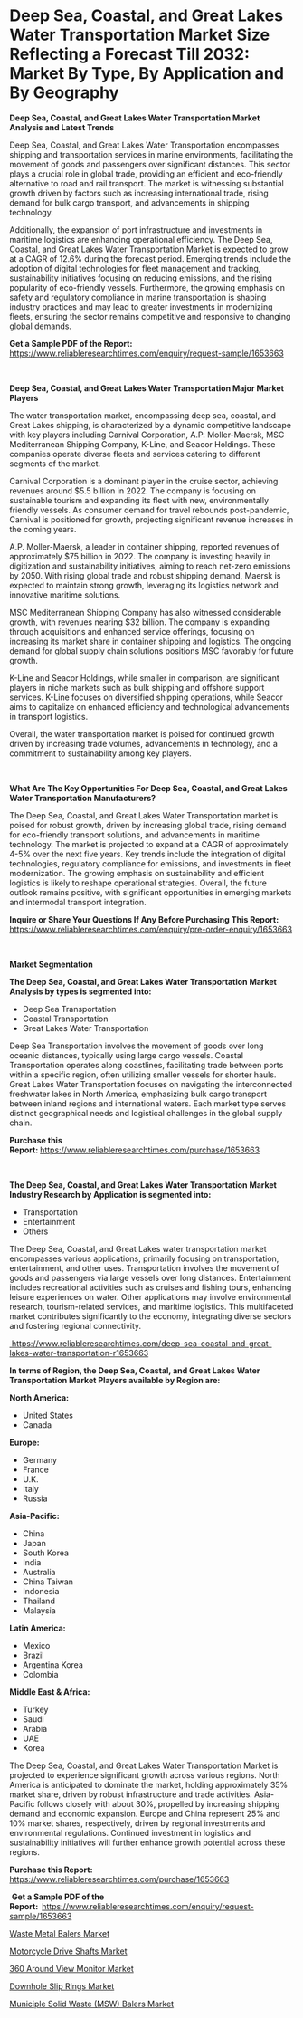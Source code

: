 <p><h1>Deep Sea, Coastal, and Great Lakes Water Transportation Market Size Reflecting a Forecast Till 2032: Market By Type, By Application and By Geography</h1></p><p><strong>Deep Sea, Coastal, and Great Lakes Water Transportation Market Analysis and Latest Trends</strong></p>
<p><p>Deep Sea, Coastal, and Great Lakes Water Transportation encompasses shipping and transportation services in marine environments, facilitating the movement of goods and passengers over significant distances. This sector plays a crucial role in global trade, providing an efficient and eco-friendly alternative to road and rail transport. The market is witnessing substantial growth driven by factors such as increasing international trade, rising demand for bulk cargo transport, and advancements in shipping technology. </p><p>Additionally, the expansion of port infrastructure and investments in maritime logistics are enhancing operational efficiency. The Deep Sea, Coastal, and Great Lakes Water Transportation Market is expected to grow at a CAGR of 12.6% during the forecast period. Emerging trends include the adoption of digital technologies for fleet management and tracking, sustainability initiatives focusing on reducing emissions, and the rising popularity of eco-friendly vessels. Furthermore, the growing emphasis on safety and regulatory compliance in marine transportation is shaping industry practices and may lead to greater investments in modernizing fleets, ensuring the sector remains competitive and responsive to changing global demands.</p></p>
<p><strong>Get a Sample PDF of the Report:&nbsp;</strong> <a href="https://www.reliableresearchtimes.com/enquiry/request-sample/1653663?utm_campaign=2264&utm_medium=2&utm_source=Github&utm_content=ia&utm_term=30032025&utm_id=deep-sea-coastal-and-great-lakes-water-transportation">https://www.reliableresearchtimes.com/enquiry/request-sample/1653663</a></p>
<p>&nbsp;</p>
<p><strong>Deep Sea, Coastal, and Great Lakes Water Transportation Major Market Players</strong></p>
<p><p>The water transportation market, encompassing deep sea, coastal, and Great Lakes shipping, is characterized by a dynamic competitive landscape with key players including Carnival Corporation, A.P. Moller-Maersk, MSC Mediterranean Shipping Company, K-Line, and Seacor Holdings. These companies operate diverse fleets and services catering to different segments of the market.</p><p>Carnival Corporation is a dominant player in the cruise sector, achieving revenues around $5.5 billion in 2022. The company is focusing on sustainable tourism and expanding its fleet with new, environmentally friendly vessels. As consumer demand for travel rebounds post-pandemic, Carnival is positioned for growth, projecting significant revenue increases in the coming years.</p><p>A.P. Moller-Maersk, a leader in container shipping, reported revenues of approximately $75 billion in 2022. The company is investing heavily in digitization and sustainability initiatives, aiming to reach net-zero emissions by 2050. With rising global trade and robust shipping demand, Maersk is expected to maintain strong growth, leveraging its logistics network and innovative maritime solutions.</p><p>MSC Mediterranean Shipping Company has also witnessed considerable growth, with revenues nearing $32 billion. The company is expanding through acquisitions and enhanced service offerings, focusing on increasing its market share in container shipping and logistics. The ongoing demand for global supply chain solutions positions MSC favorably for future growth.</p><p>K-Line and Seacor Holdings, while smaller in comparison, are significant players in niche markets such as bulk shipping and offshore support services. K-Line focuses on diversified shipping operations, while Seacor aims to capitalize on enhanced efficiency and technological advancements in transport logistics.</p><p>Overall, the water transportation market is poised for continued growth driven by increasing trade volumes, advancements in technology, and a commitment to sustainability among key players.</p></p>
<p>&nbsp;</p>
<p><strong>What Are The Key Opportunities For Deep Sea, Coastal, and Great Lakes Water Transportation Manufacturers?</strong></p>
<p><p>The Deep Sea, Coastal, and Great Lakes Water Transportation market is poised for robust growth, driven by increasing global trade, rising demand for eco-friendly transport solutions, and advancements in maritime technology. The market is projected to expand at a CAGR of approximately 4-5% over the next five years. Key trends include the integration of digital technologies, regulatory compliance for emissions, and investments in fleet modernization. The growing emphasis on sustainability and efficient logistics is likely to reshape operational strategies. Overall, the future outlook remains positive, with significant opportunities in emerging markets and intermodal transport integration.</p></p>
<p><strong>Inquire or Share Your Questions If Any Before Purchasing This Report:</strong> <a href="https://www.reliableresearchtimes.com/enquiry/pre-order-enquiry/1653663?utm_campaign=2264&utm_medium=2&utm_source=Github&utm_content=ia&utm_term=30032025&utm_id=deep-sea-coastal-and-great-lakes-water-transportation">https://www.reliableresearchtimes.com/enquiry/pre-order-enquiry/1653663</a></p>
<p>&nbsp;</p>
<p><strong>Market Segmentation</strong></p>
<p><strong>The Deep Sea, Coastal, and Great Lakes Water Transportation Market Analysis by types is segmented into:</strong></p>
<p><ul><li>Deep Sea Transportation</li><li>Coastal Transportation</li><li>Great Lakes Water Transportation</li></ul></p>
<p><p>Deep Sea Transportation involves the movement of goods over long oceanic distances, typically using large cargo vessels. Coastal Transportation operates along coastlines, facilitating trade between ports within a specific region, often utilizing smaller vessels for shorter hauls. Great Lakes Water Transportation focuses on navigating the interconnected freshwater lakes in North America, emphasizing bulk cargo transport between inland regions and international waters. Each market type serves distinct geographical needs and logistical challenges in the global supply chain.</p></p>
<p><strong>Purchase this Report:&nbsp;</strong><a href="https://www.reliableresearchtimes.com/purchase/1653663?utm_campaign=2264&utm_medium=2&utm_source=Github&utm_content=ia&utm_term=30032025&utm_id=deep-sea-coastal-and-great-lakes-water-transportation">https://www.reliableresearchtimes.com/purchase/1653663</a></p>
<p>&nbsp;</p>
<p><strong>The Deep Sea, Coastal, and Great Lakes Water Transportation Market Industry Research by Application is segmented into:</strong></p>
<p><ul><li>Transportation</li><li>Entertainment</li><li>Others</li></ul></p>
<p><p>The Deep Sea, Coastal, and Great Lakes water transportation market encompasses various applications, primarily focusing on transportation, entertainment, and other uses. Transportation involves the movement of goods and passengers via large vessels over long distances. Entertainment includes recreational activities such as cruises and fishing tours, enhancing leisure experiences on water. Other applications may involve environmental research, tourism-related services, and maritime logistics. This multifaceted market contributes significantly to the economy, integrating diverse sectors and fostering regional connectivity.</p></p>
<p><a href="https://www.reliableresearchtimes.com/deep-sea-coastal-and-great-lakes-water-transportation-r1653663?utm_campaign=2264&utm_medium=2&utm_source=Github&utm_content=ia&utm_term=30032025&utm_id=deep-sea-coastal-and-great-lakes-water-transportation">&nbsp;https://www.reliableresearchtimes.com/deep-sea-coastal-and-great-lakes-water-transportation-r1653663</a></p>
<p><strong>In terms of Region, the Deep Sea, Coastal, and Great Lakes Water Transportation Market Players available by Region are:</strong></p>
<p>
    <p> <strong> North America: </strong>
        <ul>
            <li>United States</li>
            <li>Canada</li>
        </ul>
        </p> 
    <p> <strong> Europe: </strong>
        <ul>
            <li>Germany</li>
            <li>France</li>
            <li>U.K.</li>
            <li>Italy</li>
            <li>Russia</li>
        </ul>
        </p> 
    <p> <strong> Asia-Pacific: </strong>
        <ul>
            <li>China</li>
            <li>Japan</li>
            <li>South Korea</li>
            <li>India</li>
            <li>Australia</li>
            <li>China Taiwan</li>
            <li>Indonesia</li>
            <li>Thailand</li>
            <li>Malaysia</li>
        </ul>
        </p> 
    <p> <strong> Latin America: </strong>
        <ul>
            <li>Mexico</li>
            <li>Brazil</li>
            <li>Argentina Korea</li>
            <li>Colombia</li>
        </ul>
        </p> 
    <p> <strong> Middle East & Africa: </strong>
        <ul>
            <li>Turkey</li>
            <li>Saudi</li>
            <li>Arabia</li>
            <li>UAE</li>
            <li>Korea</li>
        </ul>
    </p>
    </p>
<p><p>The Deep Sea, Coastal, and Great Lakes Water Transportation Market is projected to experience significant growth across various regions. North America is anticipated to dominate the market, holding approximately 35% market share, driven by robust infrastructure and trade activities. Asia-Pacific follows closely with about 30%, propelled by increasing shipping demand and economic expansion. Europe and China represent 25% and 10% market shares, respectively, driven by regional investments and environmental regulations. Continued investment in logistics and sustainability initiatives will further enhance growth potential across these regions.</p></p>
<p><strong>Purchase this Report: </strong><a href="https://www.reliableresearchtimes.com/purchase/1653663?utm_campaign=2264&utm_medium=2&utm_source=Github&utm_content=ia&utm_term=30032025&utm_id=deep-sea-coastal-and-great-lakes-water-transportation">https://www.reliableresearchtimes.com/purchase/1653663</a></p>
<p>&nbsp;<strong>Get a Sample PDF of the Report:&nbsp;&nbsp;</strong><a href="https://www.reliableresearchtimes.com/enquiry/request-sample/1653663?utm_campaign=2264&utm_medium=2&utm_source=Github&utm_content=ia&utm_term=30032025&utm_id=deep-sea-coastal-and-great-lakes-water-transportation">https://www.reliableresearchtimes.com/enquiry/request-sample/1653663</a></p>
<p><strong></strong></p>
<p><p><a href="https://www.linkedin.com/pulse/market-growth-waste-metal-balers-sector-2025-2032-emerging-trends-d7sle?utm_campaign=2264&utm_medium=2&utm_source=Github&utm_content=ia&utm_term=30032025&utm_id=deep-sea-coastal-and-great-lakes-water-transportation">Waste Metal Balers Market</a></p><p><a href="https://github.com/shongranch73/Market-Research-Report-List-1/blob/main/motorcycle-drive-shafts-market.md?utm_campaign=2264&utm_medium=2&utm_source=Github&utm_content=ia&utm_term=30032025&utm_id=deep-sea-coastal-and-great-lakes-water-transportation">Motorcycle Drive Shafts Market</a></p><p><a href="https://github.com/sakourkishev/Market-Research-Report-List-1/blob/main/360-around-view-monitor-market.md?utm_campaign=2264&utm_medium=2&utm_source=Github&utm_content=ia&utm_term=30032025&utm_id=deep-sea-coastal-and-great-lakes-water-transportation">360 Around View Monitor Market</a></p><p><a href="https://www.linkedin.com/pulse/downhole-slip-rings-market-research-report-shows-impressive-t3ire?utm_campaign=2264&utm_medium=2&utm_source=Github&utm_content=ia&utm_term=30032025&utm_id=deep-sea-coastal-and-great-lakes-water-transportation">Downhole Slip Rings Market</a></p><p><a href="https://www.linkedin.com/pulse/competitive-landscape-municiple-solid-waste-msw-balers-market-chpee?utm_campaign=2264&utm_medium=2&utm_source=Github&utm_content=ia&utm_term=30032025&utm_id=deep-sea-coastal-and-great-lakes-water-transportation">Municiple Solid Waste (MSW) Balers Market</a></p></p>